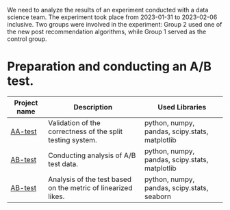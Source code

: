 We need to analyze the results of an experiment conducted with a data science team. The experiment took place from 2023-01-31 to 2023-02-06 inclusive. Two groups were involved in the experiment: Group 2 used one of the new post recommendation algorithms, while Group 1 served as the control group.
# Preparation and conducting an A/B test.
| Project name | Description | Used Libraries |
|----------|----------|----------|
| [AA-test](aa_test.ipynb)  | Validation of the correctness of the split testing system.   | python, numpy, pandas, scipy.stats, matplotlib  |
| [AB-test](ab_test_1.ipynb)   | Conducting analysis of A/B test data.  | python, numpy, pandas, scipy.stats, matplotlib   |
| [AB-test](ab_test_2.ipynb)  | Analysis of the test based on the metric of linearized likes.  | python, numpy, pandas, scipy.stats, seaborn |
